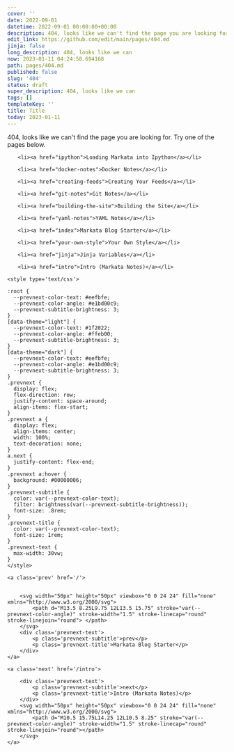 ```yaml
---
cover: ''
date: 2022-09-01
datetime: 2022-09-01 00:00:00+00:00
description: 404, looks like we can't find the page you are looking for
edit_link: https://github.com/edit/main/pages/404.md
jinja: false
long_description: 404, looks like we can
now: 2023-01-11 04:24:58.694168
path: pages/404.md
published: false
slug: '404'
status: draft
super_description: 404, looks like we can
tags: []
templateKey: ''
title: Title
today: 2023-01-11
---
```


404, looks like we can't find the page you are looking for.  Try one of the
pages below.

<ul>

    <li><a href="ipython">Loading Markata into Ipython</a></li>

    <li><a href="docker-notes">Docker Notes</a></li>

    <li><a href="creating-feeds">Creating Your Feeds</a></li>

    <li><a href="git-notes">Git Notes</a></li>

    <li><a href="building-the-site">Building the Site</a></li>

    <li><a href="yaml-notes">YAML Notes</a></li>

    <li><a href="index">Markata Blog Starter</a></li>

    <li><a href="your-own-style">Your Own Style</a></li>

    <li><a href="jinja">Jinja Variables</a></li>

    <li><a href="intro">Intro (Markata Notes)</a></li>

</ul>
<div class='prevnext'>

    <style type='text/css'>

    :root {
      --prevnext-color-text: #eefbfe;
      --prevnext-color-angle: #e1bd00c9;
      --prevnext-subtitle-brightness: 3;
    }
    [data-theme="light"] {
      --prevnext-color-text: #1f2022;
      --prevnext-color-angle: #ffeb00;
      --prevnext-subtitle-brightness: 3;
    }
    [data-theme="dark"] {
      --prevnext-color-text: #eefbfe;
      --prevnext-color-angle: #e1bd00c9;
      --prevnext-subtitle-brightness: 3;
    }
    .prevnext {
      display: flex;
      flex-direction: row;
      justify-content: space-around;
      align-items: flex-start;
    }
    .prevnext a {
      display: flex;
      align-items: center;
      width: 100%;
      text-decoration: none;
    }
    a.next {
      justify-content: flex-end;
    }
    .prevnext a:hover {
      background: #00000006;
    }
    .prevnext-subtitle {
      color: var(--prevnext-color-text);
      filter: brightness(var(--prevnext-subtitle-brightness));
      font-size: .8rem;
    }
    .prevnext-title {
      color: var(--prevnext-color-text);
      font-size: 1rem;
    }
    .prevnext-text {
      max-width: 30vw;
    }
    </style>
    
    <a class='prev' href='/'>
    

        <svg width="50px" height="50px" viewbox="0 0 24 24" fill="none" xmlns="http://www.w3.org/2000/svg">
            <path d="M13.5 8.25L9.75 12L13.5 15.75" stroke="var(--prevnext-color-angle)" stroke-width="1.5" stroke-linecap="round" stroke-linejoin="round"> </path>
        </svg>
        <div class='prevnext-text'>
            <p class='prevnext-subtitle'>prev</p>
            <p class='prevnext-title'>Markata Blog Starter</p>
        </div>
    </a>
    
    <a class='next' href='/intro'>
    
        <div class='prevnext-text'>
            <p class='prevnext-subtitle'>next</p>
            <p class='prevnext-title'>Intro (Markata Notes)</p>
        </div>
        <svg width="50px" height="50px" viewbox="0 0 24 24" fill="none" xmlns="http://www.w3.org/2000/svg">
            <path d="M10.5 15.75L14.25 12L10.5 8.25" stroke="var(--prevnext-color-angle)" stroke-width="1.5" stroke-linecap="round" stroke-linejoin="round"></path>
        </svg>
    </a>
  </div>